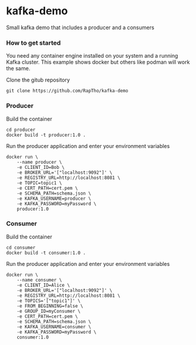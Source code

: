 # kafka-demo

Small kafka demo that includes a producer and a consumers

### How to get started

You need any container engine installed on your system and a running Kafka cluster. This example shows docker but others like podman will work the same.

Clone the gitub repository

```
git clone https://github.com/RapTho/kafka-demo
```

### Producer

Build the container

```
cd producer
docker build -t producer:1.0 .
```

Run the producer application and enter your environment variables

```
docker run \
    --name producer \
    -e CLIENT_ID=Bob \
    -e BROKER_URL='["localhost:9092"]' \
    -e REGISTRY_URL=http://localhost:8081 \
    -e TOPIC=topic1 \
    -e CERT_PATH=cert.pem \
    -e SCHEMA_PATH=schema.json \
    -e KAFKA_USERNAME=producer \
    -e KAFKA_PASSWORD=myPassword \
    producer:1.0
```

### Consumer

Build the container

```
cd consumer
docker build -t consumer:1.0 .
```

Run the producer application and enter your environment variables

```
docker run \
    --name consumer \
    -e CLIENT_ID=Alice \
    -e BROKER_URL='["localhost:9092"]' \
    -e REGISTRY_URL=http://localhost:8081 \
    -e TOPICS='["topic1"]' \
    -e FROM_BEGINNING=false \
    -e GROUP_ID=myConsumer \
    -e CERT_PATH=cert.pem \
    -e SCHEMA_PATH=schema.json \
    -e KAFKA_USERNAME=consumer \
    -e KAFKA_PASSWORD=myPassword \
    consumer:1.0
```
